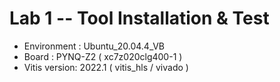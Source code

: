 # Lab 1 -- Tool Installation & Test
* Environment : Ubuntu_20.04.4_VB
* Board : PYNQ-Z2 ( xc7z020clg400-1 )
* Vitis version: 2022.1 ( vitis_hls / vivado )
